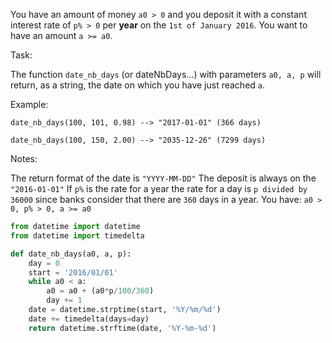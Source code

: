 You have an amount of money ```a0 > 0``` and you deposit it with a constant interest rate of ```p% > 0``` per **year** on the ```1st of January 2016```. You want to have an amount ```a >= a0```.

Task:

The function ```date_nb_days``` (or dateNbDays...) with parameters ```a0, a, p``` will return, as a string, the date on which you have just reached ```a```.

Example:

```date_nb_days(100, 101, 0.98) --> "2017-01-01" (366 days)```

```date_nb_days(100, 150, 2.00) --> "2035-12-26" (7299 days)```

Notes:

The return format of the date is ```"YYYY-MM-DD"```
The deposit is always on the ```"2016-01-01"```
If ```p%``` is the rate for a year the rate for a day is ```p divided by 36000``` since banks consider that there are ```360``` days in a year.
You have: ```a0 > 0, p% > 0, a >= a0```
```py
from datetime import datetime
from datetime import timedelta

def date_nb_days(a0, a, p):
    day = 0
    start = '2016/01/01'
    while a0 < a:
        a0 = a0 + (a0*p/100/360)
        day += 1
    date = datetime.strptime(start, '%Y/%m/%d')
    date += timedelta(days=day)
    return datetime.strftime(date, '%Y-%m-%d')
```

